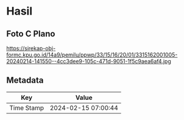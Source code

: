 # Hasil

## Foto C Plano

https://sirekap-obj-formc.kpu.go.id/14a9/pemilu/ppwp/33/15/16/20/01/3315162001005-20240214-141550--4cc3dee9-105c-471d-9051-1f5c9aea6af4.jpg


## Metadata

| Key        | Value               |
| ---------- | ------------------- |
| Time Stamp | 2024-02-15 07:00:44 |




